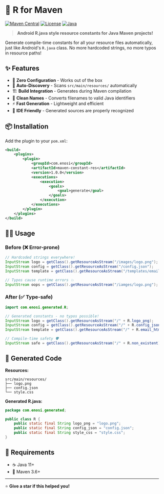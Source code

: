 # 🚀 R for Maven

[![Maven Central](https://img.shields.io/maven-central/v/com.enosi/maven-constant-res.svg)](https://central.sonatype.com/artifact/com.enosi/maven-constant-res)
[![License](https://img.shields.io/badge/License-Apache%202.0-blue.svg)](https://opensource.org/licenses/Apache-2.0)
[![Java](https://img.shields.io/badge/Java-11%2B-brightgreen.svg)](https://openjdk.java.net/)

> **Android R.java style resource constants for Java Maven projects!**

Generate compile-time constants for all your resource files automatically, just like Android's `R.java` class. No more hardcoded strings, no more typos in resource paths!

## ✨ Features

- 🎯 **Zero Configuration** - Works out of the box
- 📁 **Auto-Discovery** - Scans `src/main/resources/` automatically  
- 🏗️ **Build Integration** - Generates during Maven compilation
- 🎨 **Clean Names** - Converts filenames to valid Java identifiers
- ⚡ **Fast Generation** - Lightweight and efficient
- 🔧 **IDE Friendly** - Generated sources are properly recognized

## 📦 Installation

Add the plugin to your `pom.xml`:

```xml
<build>
    <plugins>
        <plugin>
            <groupId>com.enosi</groupId>
            <artifactId>maven-constant-res</artifactId>
            <version>1.0.0</version>
            <executions>
                <execution>
                    <goals>
                        <goal>generate</goal>
                    </goals>
                </execution>
            </executions>
        </plugin>
    </plugins>
</build>
```

## 🏃‍♂️ Usage

### Before (❌ Error-prone)
```java
// Hardcoded strings everywhere!
InputStream logo = getClass().getResourceAsStream("/images/logo.png");
InputStream config = getClass().getResourceAsStream("/config.json"); 
InputStream template = getClass().getResourceAsStream("/templates/email.html");

// Typos cause runtime errors 💥
InputStream oops = getClass().getResourceAsStream("/iamges/logo.png"); // Whoops!
```

### After (✅ Type-safe)
```java
import com.enosi.generated.R;

// Generated constants - no typos possible!
InputStream logo = getClass().getResourceAsStream("/" + R.logo_png);
InputStream config = getClass().getResourceAsStream("/" + R.config_json);
InputStream template = getClass().getResourceAsStream("/" + R.email_html);

// Compile-time safety 🛡️
InputStream safe = getClass().getResourceAsStream("/" + R.non_existent); // Won't compile!
```

## 📂 Generated Code

**Resources:**
```
src/main/resources/
├── logo.png
├── config.json
└── style.css
```

**Generated R.java:**
```java
package com.enosi.generated;

public class R {
    public static final String logo_png = "logo.png";
    public static final String config_json = "config.json";
    public static final String style_css = "style.css";
}
```

## 🔧 Requirements

- ☕ Java 11+
- 🔨 Maven 3.6+

---

⭐ **Give a star if this helped you!**
